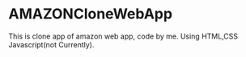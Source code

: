 # AMAZONCloneWebApp
This is clone app of amazon web app, code by me.
Using HTML,CSS Javascript(not Currently).




